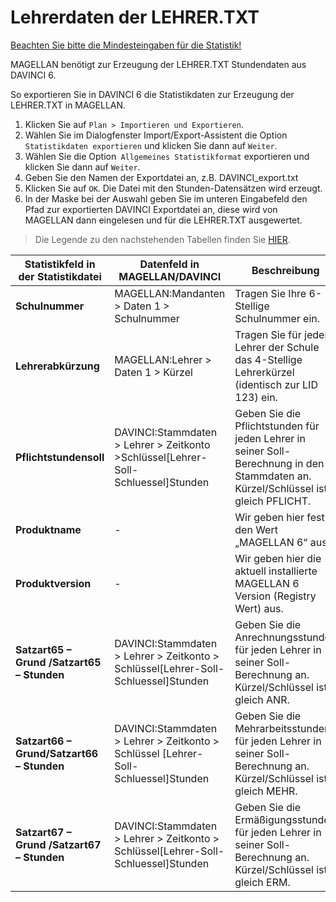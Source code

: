 # Lehrerdaten der LEHRER.TXT

[Beachten Sie bitte die Mindesteingaben für die Statistik!](https://doc.ls.stueber.de/nordrhein-westfalen/abs-bbs/#voraussetzungen-für-alle-statistikdaten)

MAGELLAN benötigt zur Erzeugung der LEHRER.TXT Stundendaten aus DAVINCI 6.

So exportieren Sie in DAVINCI 6 die Statistikdaten zur Erzeugung der LEHRER.TXT in MAGELLAN.

1. Klicken Sie auf ```Plan > Importieren und Exportieren```.
2. Wählen Sie im Dialogfenster Import/Export-Assistent die Option ```Statistikdaten exportieren``` und klicken Sie dann auf ```Weiter```.
3. Wählen Sie die Option``` Allgemeines Statistikformat``` exportieren und klicken Sie dann auf ```Weiter```.
4. Geben Sie den Namen der Exportdatei an, z.B. DAVINCI_export.txt
5. Klicken Sie auf ```OK```. Die Datei mit den Stunden-Datensätzen wird erzeugt.
6. In der Maske bei der Auswahl geben Sie im unteren Eingabefeld den Pfad zur exportierten DAVINCI Exportdatei an, diese wird von MAGELLAN dann eingelesen und für die LEHRER.TXT ausgewertet.


>Die Legende zu den nachstehenden Tabellen finden Sie [HIER](https://doc.ls.stueber.de/legende-statistikfelder/).


| Statistikfeld in  der Statistikdatei   | Datenfeld in  MAGELLAN/DAVINCI           | Beschreibung                             |
|----------------------------------------|------------------------------------------|------------------------------------------|
| **Schulnummer**                            | MAGELLAN:Mandanten > Daten 1 > Schulnummer | Tragen Sie Ihre 6-Stellige Schulnummer ein. |
| **Lehrerabkürzung**                        | MAGELLAN:Lehrer > Daten 1 > Kürzel       | Tragen Sie für jeden Lehrer der Schule das 4-Stellige Lehrerkürzel (identisch zur LID 123) ein. |
| **Pflichtstundensoll**                     | DAVINCI:Stammdaten > Lehrer > Zeitkonto >Schlüssel[Lehrer-Soll-Schluessel]Stunden | Geben Sie die Pflichtstunden für jeden Lehrer in seiner Soll-Berechnung in den Stammdaten an. Kürzel/Schlüssel ist gleich PFLICHT. |
| **Produktname**                            | -                                        | Wir geben hier fest den Wert „MAGELLAN 6“ aus |
| **Produktversion**                         | -                                        | Wir geben hier die aktuell installierte MAGELLAN 6 Version (Registry Wert) aus. |
| **Satzart65 – Grund /Satzart65 – Stunden** | DAVINCI:Stammdaten > Lehrer > Zeitkonto > Schlüssel[Lehrer-Soll-Schluessel]Stunden | Geben Sie die Anrechnungsstunden für jeden Lehrer in seiner Soll-Berechnung an.   Kürzel/Schlüssel ist gleich ANR. |
| **Satzart66 – Grund/Satzart66 – Stunden**  | DAVINCI:Stammdaten > Lehrer > Zeitkonto > Schlüssel [Lehrer-Soll-Schluessel]Stunden | Geben Sie die Mehrarbeitsstunden für jeden Lehrer in seiner Soll-Berechnung an. Kürzel/Schlüssel ist gleich MEHR. |
| **Satzart67 – Grund /Satzart67 – Stunden** | DAVINCI:Stammdaten > Lehrer > Zeitkonto > Schlüssel[Lehrer-Soll-Schluessel]Stunden | Geben Sie die Ermäßigungsstunden für jeden Lehrer in seiner Soll-Berechnung an. Kürzel/Schlüssel ist gleich ERM. |

